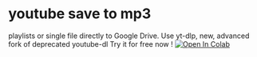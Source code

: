 # youtube save to mp3 
playlists or single file directly to Google Drive.
Use yt-dlp, new, advanced fork of deprecated youtube-dl 
Try it for free now !  [![Open In Colab](https://colab.research.google.com/assets/colab-badge.svg)](https://colab.research.google.com/github/440box/youtube-playlists-save-mp3/blob/main/yt_dlp_playlist_audio.ipynb)
